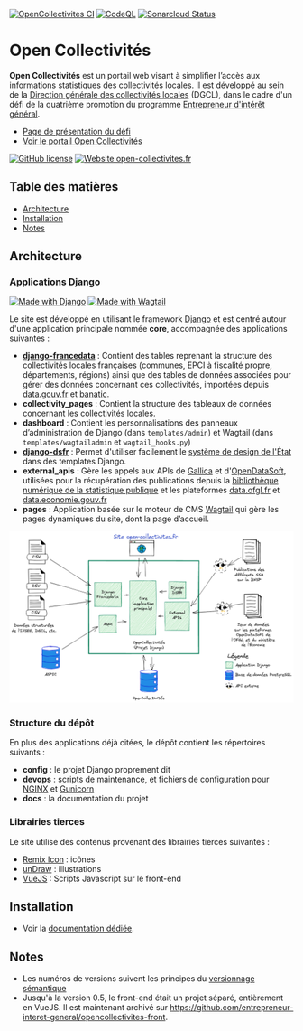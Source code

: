 [![OpenCollectivites CI](https://github.com/entrepreneur-interet-general/opencollectivites/actions/workflows/django.yml/badge.svg)](https://github.com/entrepreneur-interet-general/opencollectivites/actions/workflows/django.yml)
[![CodeQL](https://github.com/entrepreneur-interet-general/opencollectivites/actions/workflows/codeql-analysis.yml/badge.svg)](https://github.com/entrepreneur-interet-general/opencollectivites/actions/workflows/codeql-analysis.yml)
[![Sonarcloud Status](https://sonarcloud.io/api/project_badges/measure?project=entrepreneur-interet-general_opencollectivites&metric=alert_status)](https://sonarcloud.io/dashboard?id=entrepreneur-interet-general_opencollectivites)

# Open Collectivités
<img align="right" width="250" src="open-collectivites.png?raw=true" title="Open Collectivités" alt="" />


**Open Collectivités** est un portail web visant à simplifier l’accès aux informations statistiques des collectivités locales. Il est développé au sein de la [Direction générale des collectivités locales](https://www.collectivites-locales.gouv.fr/) (DGCL), dans le cadre d'un défi de la quatrième promotion du programme [Entrepreneur d'intérêt général](https://entrepreneur-interet-general.etalab.gouv.fr/).

- [Page de présentation du défi](https://entrepreneur-interet-general.etalab.gouv.fr/defis/2020/open-collectivites.html)
- [Voir le portail Open Collectivités](https://www.open-collectivites.fr)

[![GitHub license](https://img.shields.io/github/license/entrepreneur-interet-general/opencollectivites.svg)](https://github.com/entrepreneur-interet-general/opencollectivites/blob/master/LICENSE)
[![Website open-collectivites.fr](https://img.shields.io/website.svg?down_color=red&down_message=down&up_color=green&up_message=up&url=https%3A%2F%2Fwww.open-collectivites.fr)](https://www.open-collectivites.fr)

## Table des matières
* [Architecture](#architecture)
* [Installation](#installation)
* [Notes](#notes)

<a name="architecture"></a>
## Architecture
### Applications Django
[![Made with Django](https://img.shields.io/badge/Made%20with-Django-0C4B33.svg)](https://www.djangoproject.com/)
[![Made with Wagtail](https://img.shields.io/badge/Made%20with-Wagtail-0F7676.svg)](https://wagtail.io/)

Le site est développé en utilisant le framework [Django](https://www.djangoproject.com/) et est centré autour d'une application principale nommée **core**, accompagnée des applications suivantes :

- **[django-francedata](https://github.com/entrepreneur-interet-general/django-francedata/)** : Contient des tables reprenant la structure des collectivités locales françaises (communes, EPCI à fiscalité propre, départements, régions) ainsi que des tables de données associées pour gérer des données concernant ces collectivités, importées depuis [data.gouv.fr](https://www.data.gouv.fr/fr/) et [banatic](https://www.banatic.interieur.gouv.fr/V5/accueil/index.php).
- **collectivity_pages** : Contient la structure des tableaux de données concernant les collectivités locales.
- **dashboard** : Contient les personnalisations des panneaux d’administration de Django (dans `templates/admin`) et Wagtail (dans `templates/wagtailadmin` et `wagtail_hooks.py`)
- **[django-dsfr](https://github.com/entrepreneur-interet-general/django-dsfr)** : Permet d'utiliser facilement le [système de design de l'État](https://www.systeme-de-design.gouv.fr/) dans des templates Django.
- **external_apis** : Gère les appels aux APIs de [Gallica](https://api.bnf.fr/fr/api-gallica-de-recherche) et d'[OpenDataSoft](https://help.opendatasoft.com/apis/ods-search-v2/#searching-datasets), utilisées pour la récupération des publications depuis la [bibliothèque numérique de la statistique publique](https://www.insee.fr/fr/information/1303569) et les plateformes [data.ofgl.fr](https://data.ofgl.fr/pages/accueil/) et [data.economie.gouv.fr](https://data.economie.gouv.fr/pages/accueil/)
- **pages** : Application basée sur le moteur de CMS [Wagtail](https://wagtail.io/) qui gère les pages dynamiques du site, dont la page d’accueil.

![Application schema](docs/oc-app-schema.png?raw=true "Application schema")

### Structure du dépôt
En plus des applications déjà citées, le dépôt contient les répertoires suivants :
- **config** : le projet Django proprement dit
- **devops** : scripts de maintenance, et fichiers de configuration pour [NGINX](https://www.nginx.com/) et [Gunicorn](https://gunicorn.org/)
- **docs** : la documentation du projet

### Librairies tierces
Le site utilise des contenus provenant des librairies tierces suivantes :
- [Remix Icon](https://remixicon.com/) : icônes
- [unDraw](https://undraw.co/) : illustrations
- [VueJS](https://vuejs.org/) : Scripts Javascript sur le front-end

<a name="installation"></a>
## Installation
- Voir la [documentation dédiée](INSTALL.md).

<a name="notes"></a>
## Notes
- Les numéros de versions suivent les principes du [versionnage sémantique](https://semver.org/)
- Jusqu'à la version 0.5, le front-end était un projet séparé, entièrement en VueJS. Il est maintenant archivé sur https://github.com/entrepreneur-interet-general/opencollectivites-front.
